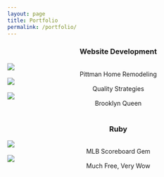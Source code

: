 ```yaml
---
layout: page
title: Portfolio
permalink: /portfolio/
---
```


<div class="container">

  <div class="row">
  <div class="col-12">
  <center><h3>Website Development</h3></center>
  </div>
  <div class="row">
    <div class="col-4">
      <a href="http://pittmanhomeremodeling.com" target="_blank">
        <img src="../assets/pittmanscreenshot.jpg">
      </a>
      <center>Pittman Home Remodeling</center>
    </div>
    <div class="col-4">
      <a href="http://qualitystrategiesinc.com" target="_blank">
        <img src="../assets/qsiscreenshot.jpg">
      </a>
      <center>Quality Strategies</center>
    </div>
    <div class="col-4">
      <a href="http://brooklyn-queen.com" target="_blank">
        <img src="../assets/brooklynqueenscreenshot.jpg">
      </a>
      <center>Brooklyn Queen</center>
    </div>
  </div>

  <br />

  <div class="row">
    <div class="col-12">
    <center><h3>Ruby</h3></center>
    </div>
    <div class="row">
      <div class="col-4">
        <a href="https://rubygems.org/gems/mlb_scoreboard" target="_blank">
          <img src="../assets/mlbscoreboardrubygem.jpg">
        </a>
        <center>MLB Scoreboard Gem</center>
      </div>
      <div class="col-4">
        <a href="https://github.com/steveafrost/much-free-very-wow" target="_blank">
          <img src="../assets/muchfreeverywow.jpg">
        </a>
        <center>Much Free, Very Wow</center>
      </div>
    </div>
  </div>

</div>
